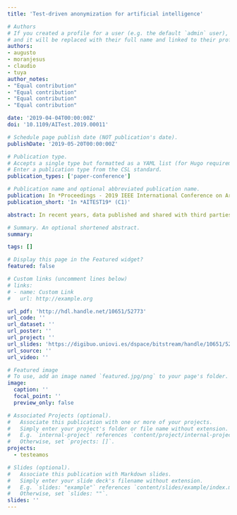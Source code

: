 ```yaml
---
title: 'Test-driven anonymization for artificial intelligence'

# Authors
# If you created a profile for a user (e.g. the default `admin` user), write the username (folder name) here
# and it will be replaced with their full name and linked to their profile.
authors:
- augusto
- moranjesus
- claudio
- tuya
author_notes:
- "Equal contribution"
- "Equal contribution"
- "Equal contribution"
- "Equal contribution"

date: '2019-04-04T00:00:00Z'
doi: '10.1109/AITest.2019.00011'

# Schedule page publish date (NOT publication's date).
publishDate: '2019-05-20T00:00:00Z'

# Publication type.
# Accepts a single type but formatted as a YAML list (for Hugo requirements).
# Enter a publication type from the CSL standard.
publication_types: ['paper-conference']

# Publication name and optional abbreviated publication name.
publication: In *Proceedings - 2019 IEEE International Conference on Artificial Intelligence Testing, San Francisco, EEUU* 
publication_short: 'In *AITEST19* (C1)'

abstract: In recent years, data published and shared with third parties to develop artificial intelligence (AI) tools and services has significantly increased. When there are regulatory or internal requirements regarding privacy of data, anonymization techniques are used to maintain privacy by transforming the data. The side-effect is that the anonymization may lead to useless data to train and test the AI because it is highly dependent on the quality of the data. To overcome this problem, we propose a test-driven anonymization approach for artificial intelligence tools. The approach tests different anonymization efforts to achieve a trade-off in terms of privacy (non-functional quality) and functional suitability of the artificial intelligence technique (functional quality). The approach has been validated by means of two real-life datasets in the domains of healthcare and health insurance. Each of these datasets is anonymized with several privacy protections and then used to train classification AIs. The results show how we can anonymize the data to achieve an adequate functional suitability in the AI context while maintaining the privacy of the anonymized data as high as possible.

# Summary. An optional shortened abstract.
summary: 

tags: []

# Display this page in the Featured widget?
featured: false

# Custom links (uncomment lines below)
# links:
# - name: Custom Link
#   url: http://example.org

url_pdf: 'http://hdl.handle.net/10651/52773'
url_code: ''
url_dataset: ''
url_poster: ''
url_project: ''
url_slides: 'https://digibuo.uniovi.es/dspace/bitstream/handle/10651/52773/2019_04_AITEST19_TDA_Presentation.pdf?sequence=6&isAllowed=y'
url_source: ''
url_video: ''

# Featured image
# To use, add an image named `featured.jpg/png` to your page's folder.
image:
  caption: ''
  focal_point: ''
  preview_only: false

# Associated Projects (optional).
#   Associate this publication with one or more of your projects.
#   Simply enter your project's folder or file name without extension.
#   E.g. `internal-project` references `content/project/internal-project/index.md`.
#   Otherwise, set `projects: []`.
projects:
  - testeamos

# Slides (optional).
#   Associate this publication with Markdown slides.
#   Simply enter your slide deck's filename without extension.
#   E.g. `slides: "example"` references `content/slides/example/index.md`.
#   Otherwise, set `slides: ""`.
slides: ''
---
```

